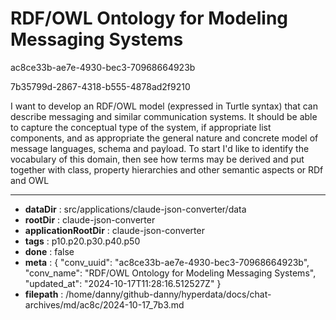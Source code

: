# RDF/OWL Ontology for Modeling Messaging Systems

ac8ce33b-ae7e-4930-bec3-70968664923b

7b35799d-2867-4318-b555-4878ad2f9210

I want to develop an RDF/OWL model (expressed in Turtle syntax) that can describe messaging and similar communication systems. It should be able to capture the conceptual type of the system, if appropriate list components, and as appropriate the general nature and concrete model of message languages, schema and payload. To start I'd like to identify the vocabulary of this domain, then see how terms may be derived and put together with class, property hierarchies and other semantic aspects or RDf and OWL

---

* **dataDir** : src/applications/claude-json-converter/data
* **rootDir** : claude-json-converter
* **applicationRootDir** : claude-json-converter
* **tags** : p10.p20.p30.p40.p50
* **done** : false
* **meta** : {
  "conv_uuid": "ac8ce33b-ae7e-4930-bec3-70968664923b",
  "conv_name": "RDF/OWL Ontology for Modeling Messaging Systems",
  "updated_at": "2024-10-17T11:28:16.512527Z"
}
* **filepath** : /home/danny/github-danny/hyperdata/docs/chat-archives/md/ac8c/2024-10-17_7b3.md